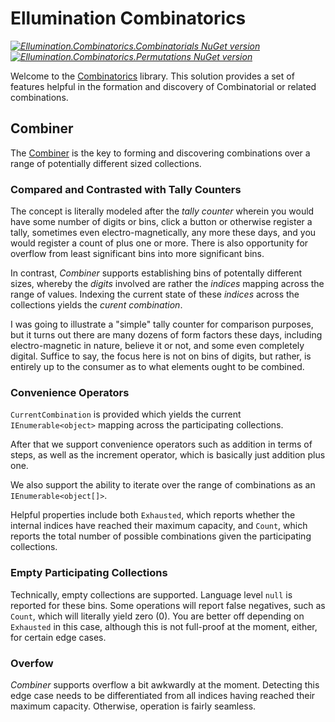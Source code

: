 # Ellumination Combinatorics

_[![Ellumination.Combinatorics.Combinatorials NuGet version](https://img.shields.io/nuget/v/Ellumination.Combinatorics.Combinatorials.svg?style=flat&label=nuget%3A%20Ellumination.Combinatorics.Combinatorials)](https://www.nuget.org/packages/Ellumination.Combinatorics.Combinatorials)_
_[![Ellumination.Combinatorics.Permutations NuGet version](https://img.shields.io/nuget/v/Ellumination.Combinatorics.Permutations.svg?style=flat&label=nuget%3A%20Ellumination.Combinatorics.Permutations)](https://www.nuget.org/packages/Ellumination.Combinatorics.Permutations)_

Welcome to the [Combinatorics](https://en.wikipedia.org/wiki/Combinatorics) library. This solution provides a set of features helpful in the formation and discovery of Combinatorial or related combinations.

## Combiner

The [Combiner](https://github.com/mwpowellhtx/Ellumination.Combinatorics/src/Ellumination.Combinatorics.Combinatorial/Combiner.cs) is the key to forming and discovering combinations over a range of potentially different sized collections.

### Compared and Contrasted with Tally Counters

The concept is literally modeled after the *tally counter* wherein you would have some number of digits or bins, click a button or otherwise register a tally, sometimes even electro-magnetically, any more these days, and you would register a count of plus one or more. There is also opportunity for overflow from least significant bins into more significant bins.

In contrast, *Combiner* supports establishing bins of potentally different sizes, whereby the *digits* involved are rather the *indices* mapping across the range of values. Indexing the current state of these *indices* across the collections yields the *curent combination*.

I was going to illustrate a &quot;simple&quot; tally counter for comparison purposes, but it turns out there are many dozens of form factors these days, including electro-magnetic in nature, believe it or not, and some even completely digital. Suffice to say, the focus here is not on bins of digits, but rather, is entirely up to the consumer as to what elements ought to be combined.

### Convenience Operators

`CurrentCombination` is provided which yields the current `IEnumerable<object>` mapping across the participating collections.

After that we support convenience operators such as addition in terms of steps, as well as the increment operator, which is basically just addition plus one.

We also support the ability to iterate over the range of combinations as an `IEnumerable<object[]>`.

Helpful properties include both `Exhausted`, which reports whether the internal indices have reached their maximum capacity, and `Count`, which reports the total number of possible combinations given the participating collections.

### Empty Participating Collections

Technically, empty collections are supported. Language level `null` is reported for these bins. Some operations will report false negatives, such as `Count`, which will literally yield zero (0). You are better off depending on `Exhausted` in this case, although this is not full-proof at the moment, either, for certain edge cases.

### Overfow

*Combiner* supports overflow a bit awkwardly at the moment. Detecting this edge case needs to be differentiated from all indices having reached their maximum capacity. Otherwise, operation is fairly seamless.
